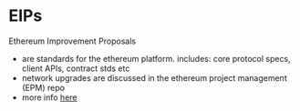 # EIPs

Ethereum Improvement Proposals

* are standards for the ethereum platform. includes: core protocol specs, client APIs, contract stds etc
* network upgrades are discussed in the ethereum project management (EPM) repo
* more info [here][def]

[def]: eips.ethereum.org